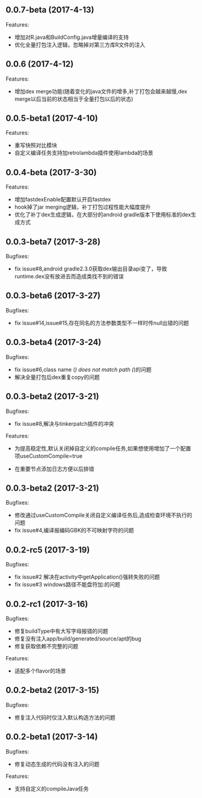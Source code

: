 ## 0.0.7-beta (2017-4-13)

Features:

   - 增加对R.java和BuildConfig.java增量编译的支持
   - 优化全量打包注入逻辑，忽略掉对第三方库R文件的注入


## 0.0.6 (2017-4-12)

Features:

   - 增加dex merge功能(随着变化的java文件的增多,补丁打包会越来越慢,dex merge以后当前的状态相当于全量打包以后的状态)

## 0.0.5-beta1  (2017-4-10)

Features:

   - 重写快照对比模块
   - 自定义编译任务支持加retrolambda插件使用lambda的场景

## 0.0.4-beta  (2017-3-30)

Features:

   - 增加fastdexEnable配置默认开启fastdex
   - hook掉了jar merging逻辑，补丁打包过程性能大幅度提升
   - 优化了补丁dex生成逻辑，在大部分的android gradle版本下使用标准的dex生成方式


## 0.0.3-beta7 (2017-3-28)

Bugfixes:

   - fix issue#8,android gradle2.3.0获取dex输出目录api变了，导致runtime.dex没有放进去而造成类找不到的错误


## 0.0.3-beta6 (2017-3-27)

Bugfixes:

   - fix issue#14,issue#15,存在同名的方法参数类型不一样时传null出错的问题

## 0.0.3-beta4 (2017-3-24)

Bugfixes:

   - fix issue#6,class name (*) does not match path (*)的问题
   - 解决全量打包后dex重复copy的问题
   
## 0.0.3-beta2 (2017-3-21)

Bugfixes:

   - fix issue#8,解决与tinkerpatch插件的冲突

Features:

   - 为提高稳定性,默认关闭掉自定义的compile任务,如果想使用增加了一个配置项useCustomCompile=true

   - 在重要节点添加日志方便以后排错   
   
## 0.0.3-beta2 (2017-3-21)

Bugfixes:

   - 修改通过useCustomCompile关闭自定义编译任务后,造成检查环境不执行的问题
   - fix issue#4,编译报编码GBK的不可映射字符的问题   
   
## 0.0.2-rc5 (2017-3-19)

Bugfixes:

  - fix issue#2 解决在activity中getApplication()强转失败的问题
  - fix issue#3 windows路径不能盘符加:的问题
  
## 0.0.2-rc1 (2017-3-16)

Bugfixes:

  - 修复buildType中有大写字母报错的问题
  - 修复没有注入app/build/generated/source/apt的bug
  - 修复获取依赖不完整的问题

Features:

  - 适配多个flavor的场景     


## 0.0.2-beta2 (2017-3-15)

Bugfixes:

  - 修复注入代码时仅注入默认构造方法的问题

   
## 0.0.2-beta1 (2017-3-14)

Bugfixes:

  - 修复动态生成的代码没有注入的问题

Features:

  - 支持自定义的compileJava任务
  
